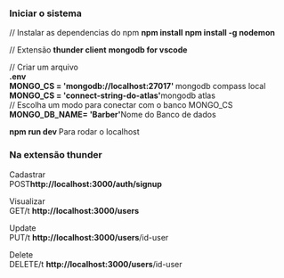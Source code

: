 <h3>Iniciar o sistema</h3>
// Instalar as dependencias do npm
<strong>npm install</strong>
<strong>npm install -g nodemon</strong>

// Extensão
<strong>thunder client</strong>
<strong>mongodb for vscode</strong>

// Criar um arquivo <br>
<strong>.env </strong> <br>
<strong>MONGO_CS = 'mongodb://localhost:27017' </strong> mongodb compass local <br>
<strong>MONGO_CS = 'connect-string-do-atlas'</strong>mongodb atlas<br>
// Escolha um modo para conectar com o banco MONGO_CS 
<strong>MONGO_DB_NAME= 'Barber'</strong>Nome do Banco de dados<br>

<strong>npm run dev </strong> Para rodar o localhost <br>

<h3>Na extensão thunder</h3>
Cadastrar <br>
POST<strong>http://localhost:3000/auth/signup</strong><br>
 
 Visualizar <br>
GET/t <strong>http://localhost:3000/users</strong><br>

Update<br>
PUT/t <strong>http://localhost:3000/users</strong>/id-user<br>

Delete<br>
DELETE/t <strong>http://localhost:3000/users</strong>/id-user<br>

